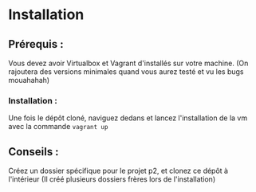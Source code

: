 # Installation

## Prérequis : 

Vous devez avoir Virtualbox et Vagrant d'installés sur votre machine. (On rajoutera des versions minimales quand vous aurez testé et vu les bugs mouahahah)

### Installation : 

Une fois le dépôt cloné, naviguez dedans et lancez l'installation de la vm avec la commande `vagrant up`


## Conseils : 

Créez un dossier spécifique pour le projet p2, et clonez ce dépôt à l'intérieur (Il créé plusieurs dossiers frères lors de l'installation)


